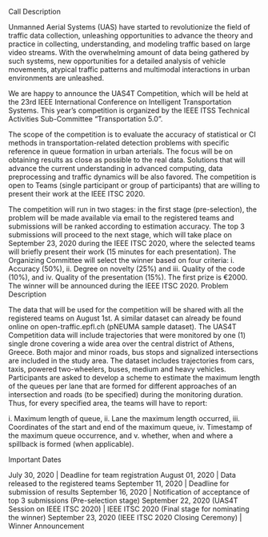 Call Description

Unmanned Aerial Systems (UAS) have started to revolutionize the field of traffic data collection, unleashing opportunities to advance the theory and practice in collecting, understanding, and modeling traffic based on large video streams. With the overwhelming amount of data being gathered by such systems, new opportunities for a detailed analysis of vehicle movements, atypical traffic patterns and multimodal interactions in urban environments are unleashed.
 
We are happy to announce the UAS4T Competition, which will be held at the 23rd IEEE International Conference on Intelligent Transportation Systems. This year’s competition is organized by the IEEE ITSS Technical Activities Sub-Committee “Transportation 5.0”.
 
The scope of the competition is to evaluate the accuracy of statistical or CI methods in transportation-related detection problems with specific reference in queue formation in urban arterials. The focus will be on obtaining results as close as possible to the real data. Solutions that will advance the current understanding in advanced computing, data preprocessing and traffic dynamics will be also favored. The competition is open to Teams (single participant or group of participants) that are willing to present their work at the IEEE ITSC 2020.
 
The competition will run in two stages: in the first stage (pre-selection), the problem will be made available via email to the registered teams and submissions will be ranked according to estimation accuracy. The top 3 submissions will proceed to the next stage, which will take place on September 23, 2020 during the IEEE ITSC 2020, where the selected teams will briefly present their work (15 minutes for each presentation). The Organizing Committee will select the winner based on four criteria: i. Accuracy (50%), ii. Degree on novelty (25%) and iii. Quality of the code (10%), and iv. Quality of the presentation (15%). The first prize is €2000. The winner will be announced during the IEEE ITSC 2020.
Problem Description

The data that will be used for the competition will be shared with all the registered teams on August 1st. A similar dataset can already be found online on open-traffic.epfl.ch (pNEUMA sample dataset). The UAS4T Competition data will include trajectories that were monitored by one (1) single drone covering a wide area over the central district of Athens, Greece. Both major and minor roads, bus stops and signalized intersections are included in the study area. The dataset includes trajectories from cars, taxis, powered two-wheelers, buses, medium and heavy vehicles. Participants are asked to develop a scheme to estimate the maximum length of the queues per lane that are formed for different approaches of an intersection and roads (to be specified) during the monitoring duration. Thus, for every specified area, the teams will have to report:

i. Maximum length of queue,
ii. Lane the maximum length occurred,
iii. Coordinates of the start and end of the maximum queue,
iv. Timestamp of the maximum queue occurrence, and
v. whether, when and where a spillback is formed (when applicable).

Important Dates

July 30, 2020                                            |    Deadline for team registration
August 01, 2020                                          |    Data released to the registered teams
September 11, 2020                                       |    Deadline for submission of results
September 16, 2020                                       |    Notification of acceptance of top 3 submissions (Pre-selection stage)
September 22, 2020 (UAS4T Session on IEEE ITSC 2020)     |    IEEE ITSC 2020 (Final stage for nominating the winner)
September 23, 2020 (IEEE ITSC 2020 Closing Ceremony)     |    Winner Announcement
